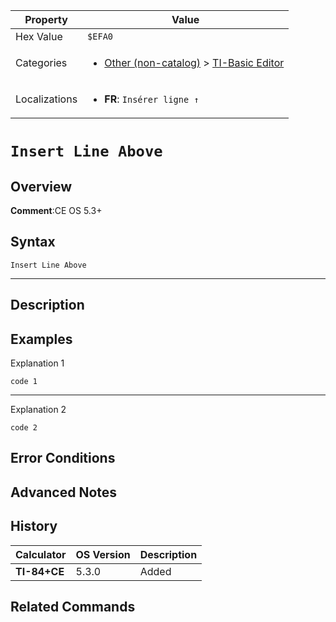| Property      | Value |
|---------------|-------|
| Hex Value     | `$EFA0`|
| Categories    | <ul><li>[Other (non-catalog)](<../categories/Other (non-catalog).md>) > [TI-Basic Editor](<../categories/Other (non-catalog).md#TI-Basic Editor>)</li></ul> |
| Localizations | <ul><li><b>FR</b>: `Insérer ligne ↑`</li></ul> |

# `Insert Line Above`

## Overview


<b>Comment</b>:CE OS 5.3+


## Syntax
`Insert Line Above`

<hr>

## Description


## Examples

Explanation 1
```ti-basic
code 1
```
---
Explanation 2
```ti-basic
code 2
```

## Error Conditions


## Advanced Notes


## History
| Calculator | OS Version | Description |
|------------|------------|-------------|
| <b>TI-84+CE</b> | 5.3.0 | Added |

## Related Commands

